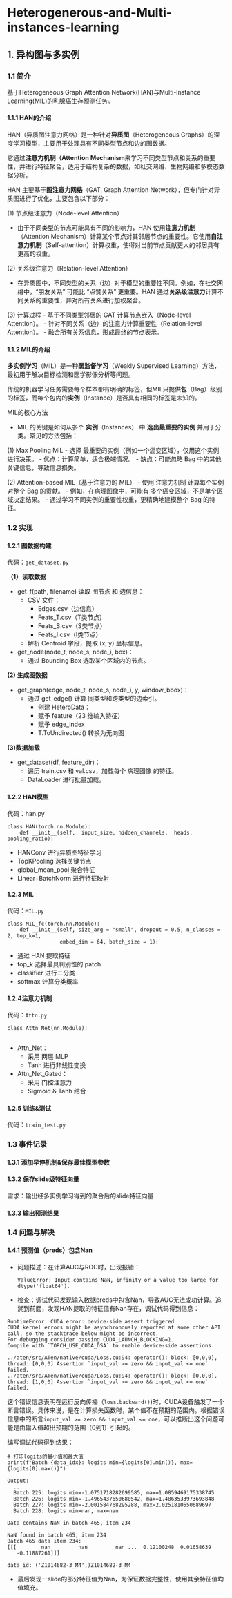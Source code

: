 # Heterogenerous-and-Multi-instances-learning

## 1. 异构图与多实例

### 1.1 简介

基于Heterogeneous Graph Attention Network(HAN)与Multi-Instance Learning(MIL)的乳腺癌生存预测任务。

#### 1.1.1 HAN的介绍

HAN（异质图注意力网络）是一种针对**异质图**（Heterogeneous Graphs）的深度学习模型，主要用于处理具有不同类型节点和边的图数据。

它通过**注意力机制（Attention Mechanism**来学习不同类型节点和关系的重要性，并进行特征聚合，适用于结构复杂的数据，如社交网络、生物网络和多模态数据分析。

HAN 主要基于**图注意力网络**（GAT, Graph Attention Network），但专门针对异质图进行了优化，主要包含以下部分：

(1) 节点级注意力（Node-level Attention）

- 由于不同类型的节点可能具有不同的影响力，HAN 使用**注意力机制**（Attention Mechanism）计算某个节点对其邻居节点的重要性。它使用**自注意力机制**（Self-attention）计算权重，使得对当前节点贡献更大的邻居具有更高的权重。

(2) 关系级注意力（Relation-level Attention）

- 在异质图中，不同类型的关系（边）对于模型的重要性不同。例如，在社交网络中，“朋友关系” 可能比 “点赞关系” 更重要。HAN 通过**关系级注意力**计算不同关系的重要性，并对所有关系进行加权聚合。

(3) 计算过程
	- 基于不同类型邻居的 GAT 计算节点嵌入（Node-level Attention）。
	- 针对不同关系（边）的注意力计算重要性（Relation-level Attention）。
	- 融合所有关系信息，形成最终的节点表示。

#### 1.1.2 MIL的介绍
**多实例学习**（MIL）是一种**弱监督学习**（Weakly Supervised Learning）方法，最初用于解决目标检测和医学影像分析等问题。

传统的机器学习任务需要每个样本都有明确的标签，但MIL只提供**包**（Bag）级别的标签，而每个包内的**实例**（Instance）是否具有相同的标签是未知的。

MIL的核心方法

- MIL 的关键是如何从多个 **实例**（Instances） 中 **选出最重要的实例** 并用于分类。常见的方法包括：

(1) Max Pooling MIL
	- 选择 最重要的实例（例如一个癌变区域），仅用这个实例进行决策。
	- 优点：计算简单，适合极端情况。
	- 缺点：可能忽略 Bag 中的其他关键信息，导致信息损失。

(2) Attention-based MIL（基于注意力的 MIL）
	- 使用 注意力机制 计算每个实例对整个 Bag 的贡献。
	- 例如，在病理图像中，可能有 多个癌变区域，不是单个区域决定结果。
	- 通过学习不同实例的重要性权重，更精确地建模整个 Bag 的特征。

### 1.2 实现

#### 1.2.1 图数据构建

代码：```get_dataset.py```

**（1）读取数据**
- get_f(path, filename) 读取 图节点 和 边信息：
  - CSV 文件：
  	- Edges.csv（边信息）
  	- Feats_T.csv（T类节点）
    - Feats_S.csv（S类节点）
  	- Feats_I.csv（I类节点）
  - 解析 Centroid 字段，提取 (x, y) 坐标信息。
- get_node(node_t, node_s, node_i, box)：
  - 通过 Bounding Box 选取某个区域内的节点。

**(2) 生成图数据**
- get_graph(edge, node_t, node_s, node_i, y, window_bbox)：
  - 通过 get_edge() 计算 同类型和跨类型的边索引。
	- 创建 HeteroData：
  	- 赋予 feature（23 维输入特征）
  	- 赋予 edge_index
  	- T.ToUndirected() 转换为无向图

**(3)数据加载**
  - get_dataset(df, feature_dir)：
    - 遍历 train.csv 和 val.csv，加载每个 病理图像 的特征。
  	- DataLoader 进行批量加载。

#### 1.2.2 HAN模型
代码：han.py
```
class HAN(torch.nn.Module):
    def __init__(self,  input_size, hidden_channels,  heads, pooling_ratio):
```

- HANConv 进行异质图特征学习
- TopKPooling 选择关键节点
- global_mean_pool 聚合特征
- Linear+BatchNorm 进行特征映射



#### 1.2.3 MIL
代码：```MIL.py```
```
class MIL_fc(torch.nn.Module):
    def __init__(self, size_arg = "small", dropout = 0.5, n_classes = 2, top_k=1,
                 embed_dim = 64, batch_size = 1):
```
- 通过 HAN 提取特征
- top_k 选择最具判别性的 patch
- classifier 进行二分类
- softmax 计算分类概率


#### 1.2.4注意力机制
代码：```Attn.py```
```
class Attn_Net(nn.Module):


```
- Attn_Net：
  - 采用 两层 MLP
  - Tanh 进行非线性变换
- Attn_Net_Gated：
  - 采用 门控注意力
  - Sigmoid & Tanh 结合
 
#### 1.2.5 训练&测试

代码：```train_test.py```
 
### 1.3 事件记录

#### 1.3.1 添加早停机制&保存最佳模型参数

#### 1.3.2 保存slide级特征向量

需求：输出经多实例学习得到的聚合后的slide特征向量

#### 1.3.3 输出预测结果

### 1.4 问题与解决

#### 1.4.1 预测值（preds）包含Nan
- 问题描述：在计算AUC与ROC时，出现报错：
  ```
  ValueError: Input contains NaN, infinity or a value too large for dtype('float64').
  ```
- 检查：调试代码发现输入数据preds中包含Nan，导致AUC无法成功计算。追溯到前面，发现HAN提取的特征值有Nan存在，调试代码得到信息：
```
RuntimeError: CUDA error: device-side assert triggered
CUDA kernel errors might be asynchronously reported at some other API call, so the stacktrace below might be incorrect.
For debugging consider passing CUDA_LAUNCH_BLOCKING=1.
Compile with `TORCH_USE_CUDA_DSA` to enable device-side assertions.

../aten/src/ATen/native/cuda/Loss.cu:94: operator(): block: [0,0,0], thread: [0,0,0] Assertion `input_val >= zero && input_val <= one` failed.
../aten/src/ATen/native/cuda/Loss.cu:94: operator(): block: [0,0,0], thread: [1,0,0] Assertion `input_val >= zero && input_val <= one` failed.
```
这个错误信息表明在运行反向传播（`loss.backward()`)时，CUDA设备触发了一个断言错误。具体来说，是在计算损失函数时，某个值不在预期的范围内。根据错误信息中的断言`input_val >= zero && input_val <= one`，可以推断出这个问题可能是由输入值超出预期的范围（0到1）引起的。


编写调试代码得到结果：
```
# 打印logits的最小值和最大值
print(f"Batch {data_idx}: logits min={logits[0].min()}, max={logits[0].max()}")

Output:
  ...
  Batch 225: logits min=-1.0751718282699585, max=1.0859469175338745
  Batch 226: logits min=-1.4965437650680542, max=1.4863533973693848
  Batch 227: logits min=-2.001584768295288, max=2.0251810550689697
  Batch 228: logits min=nan, max=nan

Data contains NaN in batch 465, item 234

NaN found in batch 465, item 234
Batch 465 data item 234:
[[[        nan         nan         nan ...  0.12100248  0.01658639
   -0.11887261]]]

data_id: ('Z1014682-3_M4',)Z1014682-3_M4
```
- 最后发现一slide的部分特征值为Nan，为保证数据完整性，使用其余特征值均值填充。
